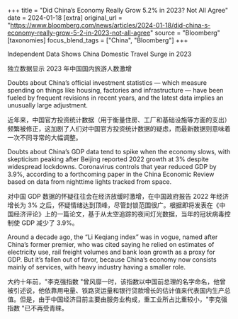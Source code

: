 +++
title = "Did China’s Economy Really Grow 5.2% in 2023? Not All Agree"
date = 2024-01-18
[extra]
original_url = "https://www.bloomberg.com/news/articles/2024-01-18/did-china-s-economy-really-grow-5-2-in-2023-not-all-agree"
source = "Bloomberg"
[taxonomies]
focus_blend_tags = ["China", "Bloomberg"]
+++

Independent Data Shows China Domestic Travel Surge in 2023

独立数据显示 2023 年中国国内旅游人数激增

Doubts about China’s official investment statistics — which measure spending on things like housing, factories and infrastructure — have been fueled by frequent revisions in recent years, and the latest data implies an unusually large adjustment.

近年来，中国官方投资统计数据（用于衡量住房、工厂和基础设施等方面的支出）频繁被修正，这加剧了人们对中国官方投资统计数据的疑虑，而最新数据则意味着一次不同寻常的大幅调整。

Doubts about China’s GDP data tend to spike when the economy slows, with skepticism peaking after Beijing reported 2022 growth at 3% despite widespread lockdowns. Coronavirus controls that year reduced GDP by 3.9%, according to a forthcoming paper in the China Economic Review based on data from nighttime lights tracked from space.

对中国 GDP 数据的怀疑往往会在经济放缓时激增，在中国政府报告 2022 年经济增长为 3% 之后，怀疑情绪达到顶峰，尽管封锁范围很广。根据即将发表在《中国经济评论》上的一篇论文，基于从太空追踪的夜间灯光数据，当年的冠状病毒控制使 GDP 减少了 3.9%。

Around a decade ago, the “Li Keqiang index” was in vogue, named after China’s former premier, who was cited saying he relied on estimates of electricity use, rail freight volumes and bank loan growth as a proxy for GDP. But it’s fallen out of favor, because China’s economy now consists mainly of services, with heavy industry having a smaller role.

大约十年前，"李克强指数 "曾风靡一时，该指数以中国前总理的名字命名，他曾被引述说，他依靠用电量、铁路货运量和银行贷款增长的估计值来代表国内生产总值。但是，由于中国经济目前主要由服务业构成，重工业所占比重较小，"李克强指数 "已不再受青睐。

